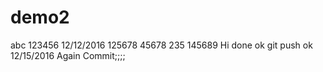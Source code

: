 # demo2
abc
123456
12/12/2016
125678
45678
235
145689
Hi
done
ok
git push
ok
12/15/2016
Again Commit;;;;
